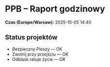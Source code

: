 # PPB – Raport godzinowy
**Czas (Europe/Warsaw):** 2025-10-05 14:40

## Status projektów
- Bezpieczny Pieszy — OK
- Zwolnij przy przejściu — OK
- Odblask ratuje życie — OK

